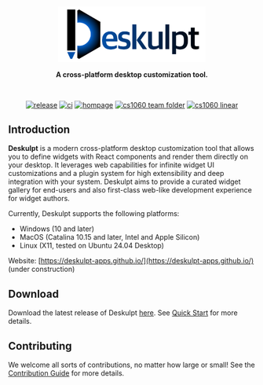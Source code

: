 <div align="center">

<a href="https://deskulpt-apps.github.io/">
  <picture>
    <source media="(prefers-color-scheme: dark)" srcset="https://github.com/deskulpt-apps/Deskulpt/raw/main/public/deskulpt-wide-dark.svg" />
    <img alt="Deskulpt" src="https://github.com/deskulpt-apps/Deskulpt/raw/main/public/deskulpt-wide.svg" width="300px" />
  </picture>
</a>

**A cross-platform desktop customization tool.**

<br />

[![release](https://img.shields.io/github/v/release/deskulpt-apps/Deskulpt)](https://github.com/deskulpt-apps/Deskulpt/releases/latest) [![ci](https://img.shields.io/github/actions/workflow/status/deskulpt-apps/Deskulpt/ci.yaml?label=ci&logo=github)](https://github.com/deskulpt-apps/Deskulpt/actions/workflows/ci.yaml) [![hompage](https://img.shields.io/badge/homepage-Deskulpt-blue.svg)](https://deskulpt-apps.github.io/) [![cs1060 team folder](https://img.shields.io/badge/cs1060%20team%20folder-4285F4?logo=googledrive&logoColor=white)](https://drive.google.com/drive/folders/1EmadY8rYWEcFHqrn6d1MQ6fx0wTt1TqN?usp=drive_link) [![cs1060 linear](https://img.shields.io/badge/cs1060%20linear-5E6AD2?logo=linear&logoColor=white)](https://linear.app/cs1060f25/team/DESKLPT)

</div>

## Introduction

**Deskulpt** is a modern cross-platform desktop customization tool that allows you to define widgets with React components and render them directly on your desktop. It leverages web capabilities for infinite widget UI customizations and a plugin system for high extensibility and deep integration with your system. Deskulpt aims to provide a curated widget gallery for end-users and also first-class web-like development experience for widget authors.

Currently, Deskulpt supports the following platforms:

- Windows (10 and later)
- MacOS (Catalina 10.15 and later, Intel and Apple Silicon)
- Linux (X11, tested on Ubuntu 24.04 Desktop)

Website: [https://deskulpt-apps.github.io/](https://deskulpt-apps.github.io/) (under construction)

## Download

Download the latest release of Deskulpt [here](https://github.com/deskulpt-apps/Deskulpt/releases). See [Quick Start](https://deskulpt-apps.github.io/guide/quick-start.html) for more details.

## Contributing

We welcome all sorts of contributions, no matter how large or small! See the [Contribution Guide](https://deskulpt-apps.github.io/contribute/overview.html) for more details.
